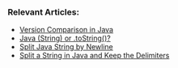 ### Relevant Articles:

- [Version Comparison in Java](https://www.surya.com/java-comparing-versions)
- [Java (String) or .toString()?](https://www.surya.com/java-string-casting-vs-tostring)
- [Split Java String by Newline](https://www.surya.com/java-string-split-by-newline)
- [Split a String in Java and Keep the Delimiters](https://www.surya.com/java-split-string-keep-delimiters)

